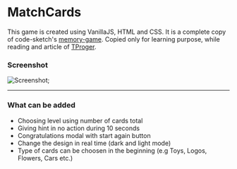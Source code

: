 # MatchCards

This game is created using VanillaJS, HTML and CSS. It is a complete 
copy of code-sketch's [memory-game](https://github.com/code-sketch/memory-game). Copied only for learning purpose, while reading and
article of [TProger](https://vk.com/@itcookies-sozdaem-prostuu-igru-na-vanilla-js).

### Screenshot

![Screenshot](./img/screshot.png);

---

### What can be added
- Choosing level using number of cards total
- Giving hint in no action during 10 seconds
- Congratulations modal with start again button
- Change the design in real time (dark and light mode)
- Type of cards can be choosen in the beginning (e.g Toys, Logos, Flowers, Cars etc.)

